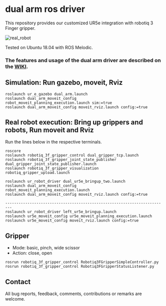 # dual arm ros driver

This repository provides our customized UR5e integration with robotiq 3 Finger gripper.  

![real_robot](https://user-images.githubusercontent.com/6389003/141102453-e75c4ded-fe8f-4a26-9d55-d97c1e357f7d.JPG)

Tested on Ubuntu 18.04 with ROS Melodic.

### The features and usage of the dual arm driver are described on the [WIKI](https://github.com/yaesolKim/dual_ur5e/wiki).   


## Simulation: Run gazebo, moveit, Rviz   
```
roslaunch ur_e_gazebo dual_arm.launch
roslaunch dual_arm_moveit_config robot_moveit_planning_execution.launch sim:=true
roslaunch dual_arm_moveit_config moveit_rviz.launch config:=true
```   

## Real robot execution: Bring up grippers and robots, Run moveit and Rviz   
Run the lines below in the respective terminals.
```commandline
roscore
roslaunch robotiq_3f_gripper_control dual_gripper_tcp.launch
roslaunch robotiq_3f_gripper_joint_state_publisher dual_gripper_joint_state_publisher.launch
roslaunch robotiq_3f_gripper_visualization robotiq_gripper_upload.launch

roslaunch ur_robot_driver dual_ur5e_bringup_two.launch   
roslaunch dual_arm_moveit_config robot_moveit_planning_execution.launch     
roslaunch dual_arm_moveit_config moveit_rviz.launch config:=true   

-------------------------------------------------------------------------
roslaunch ur_robot_driver left_ur5e_bringup.launch   
roslaunch ur5e_moveit_config ur5e_moveit_planning_execution.launch   
roslaunch ur5e_moveit_config moveit_rviz.launch config:=true  
```

## Gripper 
- Mode: basic, pinch, wide scissor
- Action: close, open   

```commandline
rosrun robotiq_3f_gripper_control Robotiq3FGripperSimpleController.py  
rosrun robotiq_3f_gripper_control Robotiq3FGripperStatusListener.py
```

## Contact
All bug reports, feedback, comments, contributions or remarks are welcome.
